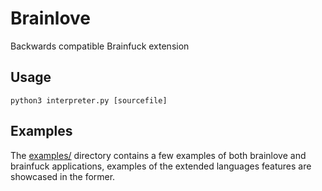 # Brainlove
Backwards compatible Brainfuck extension

## Usage
```
python3 interpreter.py [sourcefile]
```
## Examples
The [examples/](https://github.com/frederikgram/brainlove/examples) directory contains a few examples of both brainlove and brainfuck applications,
examples of the extended languages features are showcased in the former.

